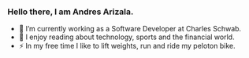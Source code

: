 ### Hello there, I am Andres Arizala. 
- 🔭 I’m currently working as a Software Developer at Charles Schwab. 
- 🧠 I enjoy reading about technology, sports and the financial world. 
- ⚡ In my free time I like to lift weights, run and ride my peloton bike. 

<!--
**arizala13/arizala13** is a ✨ _special_ ✨ repository because its `README.md` (this file) appears on your GitHub profile.

Here are some ideas to get you started:

- 🔭 I’m currently working on ...
- 🌱 I’m currently learning ...
- 👯 I’m looking to collaborate on ...
- 🤔 I’m looking for help with ...
- 💬 Ask me about ...
- 📫 How to reach me: ...
- 😄 Pronouns: ...
- ⚡ Fun fact: ...
-->
